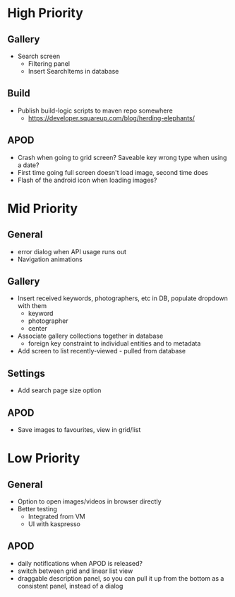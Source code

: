 # High Priority

## Gallery
- Search screen
  - Filtering panel
  - Insert SearchItems in database

## Build
- Publish build-logic scripts to maven repo somewhere
  - https://developer.squareup.com/blog/herding-elephants/

## APOD
- Crash when going to grid screen? Saveable key wrong type when using a date?
- First time going full screen doesn't load image, second time does
- Flash of the android icon when loading images?

# Mid Priority

## General
- error dialog when API usage runs out
- Navigation animations

## Gallery
- Insert received keywords, photographers, etc in DB, populate dropdown with them
  - keyword
  - photographer
  - center
- Associate gallery collections together in database
  - foreign key constraint to individual entities and to metadata
- Add screen to list recently-viewed - pulled from database

## Settings
- Add search page size option

## APOD
- Save images to favourites, view in grid/list

# Low Priority

## General
- Option to open images/videos in browser directly
- Better testing
  - Integrated from VM
  - UI with kaspresso

## APOD
- daily notifications when APOD is released?
- switch between grid and linear list view
- draggable description panel, so you can pull it up from the bottom as a consistent panel, instead of a dialog
